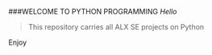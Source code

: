 ###WELCOME TO PYTHON PROGRAMMING
*Hello*
> This repository carries all ALX SE projects on Python

Enjoy
